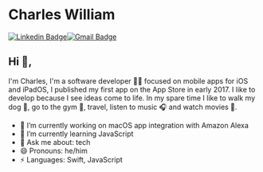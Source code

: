# Charles William
[![Linkedin Badge](https://img.shields.io/badge/-kunalraghav-blue?style=flat-square&logo=Linkedin&logoColor=white&link=https://www.linkedin.com/in/charles-william-🏳%EF%B8%8F%E2%80%8D🌈-8b957012a/)](https://www.linkedin.com/in/charles-william-🏳%EF%B8%8F%E2%80%8D🌈-8b957012a/)[![Gmail Badge](https://img.shields.io/badge/-cwilliamszd@gmail.com-c14438?style=flat-square&logo=Gmail&logoColor=white&link=mailto:cwilliamszd@gmail.com)](mailto:cwilliamszd@gmail.com)

## Hi 👋, 
I'm Charles, I'm a software developer 👨‍💻 focused on mobile apps for iOS and iPadOS, I published my first app on the App Store in early 2017. 
I like to develop because I see ideas come to life. 
In my spare time I like to walk my dog 🐶, go to the gym 💪, travel, listen to music 🎧 and watch movies 🍿. 

- 🔭 I’m currently working on macOS app integration with Amazon Alexa
- 🌱 I’m currently learning JavaScript
- 💬 Ask me about: tech
- 😄 Pronouns: he/him
-  ⚡ Languages: Swift, JavaScript
